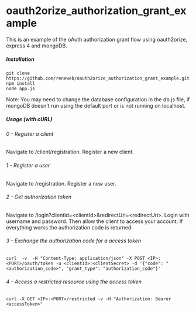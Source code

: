 oauth2orize_authorization_grant_example
=======================================

This is an example of the oAuth authorization grant flow using oauth2orize, express 4 and mongoDB.

##### Installation

```
git clone https://github.com/reneweb/oauth2orize_authorization_grant_example.git
npm install
node app.js
```
Note: You may need to change the database configuration in the db.js file, if mongoDB doesn't run using the default port or is not running on localhost.

##### Usage (with cURL)

###### 0 - Register a client

Navigate to /client/registration. Register a new client.

###### 1 - Register a user

Navigate to /registration. Register a new user.

###### 2 - Get authorization token

Navigate to /login?clientId=&lt;clientId&gt;&redirectUri=&lt;redirectUri&gt;. Login with username and password. Then allow the client to access your account.
If everything works the authorization code is returned.

###### 3 - Exchange the authorization code for a access token

```
curl  -v  -H "Content-Type: application/json" -X POST <IP>:<PORT>/oauth/token -u <clientId>:<clientSecret> -d '{"code": "<authorization_code>", "grant_type": "authorization_code"}'
```

###### 4 - Access a restricted resource using the access token

```
curl -X GET <IP>:<PORT>/restricted -v -H "Authorization: Bearer <accessToken>"
```

